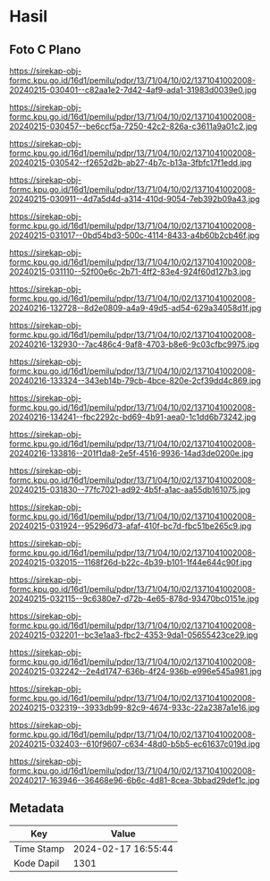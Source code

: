 # Hasil

## Foto C Plano

https://sirekap-obj-formc.kpu.go.id/16d1/pemilu/pdpr/13/71/04/10/02/1371041002008-20240215-030401--c82aa1e2-7d42-4af9-ada1-31983d0039e0.jpg

https://sirekap-obj-formc.kpu.go.id/16d1/pemilu/pdpr/13/71/04/10/02/1371041002008-20240215-030457--be6ccf5a-7250-42c2-826a-c3611a9a01c2.jpg

https://sirekap-obj-formc.kpu.go.id/16d1/pemilu/pdpr/13/71/04/10/02/1371041002008-20240215-030542--f2652d2b-ab27-4b7c-b13a-3fbfc17f1edd.jpg

https://sirekap-obj-formc.kpu.go.id/16d1/pemilu/pdpr/13/71/04/10/02/1371041002008-20240215-030911--4d7a5d4d-a314-410d-9054-7eb392b09a43.jpg

https://sirekap-obj-formc.kpu.go.id/16d1/pemilu/pdpr/13/71/04/10/02/1371041002008-20240215-031017--0bd54bd3-500c-4114-8433-a4b60b2cb46f.jpg

https://sirekap-obj-formc.kpu.go.id/16d1/pemilu/pdpr/13/71/04/10/02/1371041002008-20240215-031110--52f00e6c-2b71-4ff2-83e4-924f60d127b3.jpg

https://sirekap-obj-formc.kpu.go.id/16d1/pemilu/pdpr/13/71/04/10/02/1371041002008-20240216-132728--8d2e0809-a4a9-49d5-ad54-629a34058d1f.jpg

https://sirekap-obj-formc.kpu.go.id/16d1/pemilu/pdpr/13/71/04/10/02/1371041002008-20240216-132930--7ac486c4-9af8-4703-b8e6-9c03cfbc9975.jpg

https://sirekap-obj-formc.kpu.go.id/16d1/pemilu/pdpr/13/71/04/10/02/1371041002008-20240216-133324--343eb14b-79cb-4bce-820e-2cf39dd4c869.jpg

https://sirekap-obj-formc.kpu.go.id/16d1/pemilu/pdpr/13/71/04/10/02/1371041002008-20240216-134241--fbc2292c-bd69-4b91-aea0-1c1dd6b73242.jpg

https://sirekap-obj-formc.kpu.go.id/16d1/pemilu/pdpr/13/71/04/10/02/1371041002008-20240216-133816--201f1da8-2e5f-4516-9936-14ad3de0200e.jpg

https://sirekap-obj-formc.kpu.go.id/16d1/pemilu/pdpr/13/71/04/10/02/1371041002008-20240215-031830--77fc7021-ad92-4b5f-a1ac-aa55db161075.jpg

https://sirekap-obj-formc.kpu.go.id/16d1/pemilu/pdpr/13/71/04/10/02/1371041002008-20240215-031924--95296d73-afaf-410f-bc7d-fbc51be265c9.jpg

https://sirekap-obj-formc.kpu.go.id/16d1/pemilu/pdpr/13/71/04/10/02/1371041002008-20240215-032015--1168f26d-b22c-4b39-b101-1f44e644c90f.jpg

https://sirekap-obj-formc.kpu.go.id/16d1/pemilu/pdpr/13/71/04/10/02/1371041002008-20240215-032115--9c6380e7-d72b-4e65-878d-93470bc0151e.jpg

https://sirekap-obj-formc.kpu.go.id/16d1/pemilu/pdpr/13/71/04/10/02/1371041002008-20240215-032201--bc3e1aa3-fbc2-4353-9da1-05655423ce29.jpg

https://sirekap-obj-formc.kpu.go.id/16d1/pemilu/pdpr/13/71/04/10/02/1371041002008-20240215-032242--2e4d1747-636b-4f24-936b-e996e545a981.jpg

https://sirekap-obj-formc.kpu.go.id/16d1/pemilu/pdpr/13/71/04/10/02/1371041002008-20240215-032319--3933db99-82c9-4674-933c-22a2387a1e16.jpg

https://sirekap-obj-formc.kpu.go.id/16d1/pemilu/pdpr/13/71/04/10/02/1371041002008-20240215-032403--610f9607-c634-48d0-b5b5-ec61637c019d.jpg

https://sirekap-obj-formc.kpu.go.id/16d1/pemilu/pdpr/13/71/04/10/02/1371041002008-20240217-163946--36468e96-6b6c-4d81-8cea-3bbad29def1c.jpg


## Metadata

| Key        | Value               |
| ---------- | ------------------- |
| Time Stamp | 2024-02-17 16:55:44 |
| Kode Dapil | 1301                |



